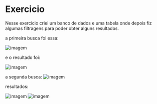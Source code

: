 # Exercicio 

Nesse exercicio criei um banco de dados e uma tabela onde depois fiz algumas filtragens para poder obter alguns resultados. 

a primeira busca foi essa: 

![imagem](/Exercicios/Athena/primeira_busca.png) 

e o resultado foi: 

![imagem](/Exercicios/Athena/resultado.png) 

a segunda busca: 
![imagem](/Exercicios/Athena/Segunda_Busca.png) 

resultados: 

![imagem](/Exercicios/Athena/R_segunda_busca_part1.png)
![imagem](/Exercicios/Athena/R_segunda_busca_part2.png)

